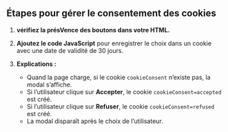## Étapes pour gérer le consentement des cookies

1. **vérifiez la présVence des boutons dans votre HTML.**

2. **Ajoutez le code JavaScript** pour enregistrer le choix dans un cookie avec une date de validité de 30 jours.

3. **Explications :**
    - Quand la page charge, si le cookie `cookieConsent` n’existe pas, la modal s’affiche.
    - Si l’utilisateur clique sur **Accepter**, le cookie `cookieConsent=accepted` est créé.
    - Si l’utilisateur clique sur **Refuser**, le cookie `cookieConsent=refused` est créé.
    - La modal disparaît après le choix de l’utilisateur.






     